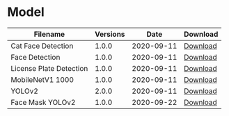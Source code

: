 # Model

| Filename                | Versions | Date       | Download                                                     |
| ----------------------- | -------- | ---------- | ------------------------------------------------------------ |
| Cat Face Detection      | 1.0.0    | 2020-09-11 | [Download](https://github.com/AiDude-io/CorgiDude/raw/master/models/Cat_face_Detection/model006.kmodel) |
| Face Detection          | 1.0.0    | 2020-09-11 | [Download](https://github.com/AiDude-io/CorgiDude/raw/master/models/Face_detection/facedetect.kmodel) |
| License Plate Detection | 1.0.0    | 2020-09-11 | [Download](https://github.com/AiDude-io/CorgiDude/raw/master/models/License_Plate_Detection/LIIII_anchors_gen.kmodel) |
| MobileNetV1 1000        | 1.0.0    | 2020-09-11 | [Download](https://github.com/AiDude-io/CorgiDude/raw/master/models/MobilenetV1_1000/mbnet751.kmodel) |
| YOLOv2                  | 2.0.0    | 2020-09-11 | [Download](https://github.com/AiDude-io/CorgiDude/raw/master/models/yolo2/20class.kmodel) |
| Face Mask YOLOv2        | 1.0.0    | 2020-09-22 | [Download](https://github.com/AiDude-io/CorgiDude/raw/master/models/f_mask_yolo2/F_mask_yolo2_k210.kmodel) |
